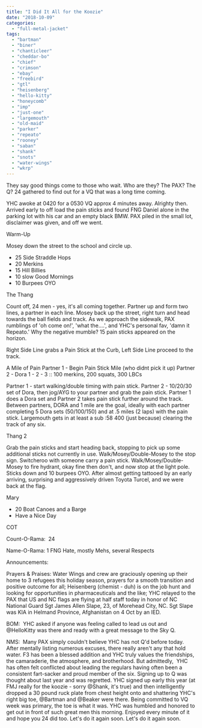```yaml
---
title: "I Did It All for the Koozie"
date: "2018-10-09"
categories: 
  - "full-metal-jacket"
tags: 
  - "bartman"
  - "biner"
  - "chanticleer"
  - "cheddar-bo"
  - "chief"
  - "crimson"
  - "ebay"
  - "freebird"
  - "gtl"
  - "heisenberg"
  - "hello-kitty"
  - "honeycomb"
  - "imp"
  - "just-one"
  - "largemouth"
  - "old-maid"
  - "parker"
  - "repeato"
  - "rooney"
  - "saban"
  - "shank"
  - "snots"
  - "water-wings"
  - "wkrp"
---
```


They say good things come to those who wait. Who are they? The PAX? The Q? 24 gathered to find out for a VQ that was a long time coming.

YHC awoke at 0420 for a 0530 VQ approx 4 minutes away. Alrighty then. Arrived early to off load the pain sticks and found FNG Daniel alone in the parking lot with his car and an empty black BMW. PAX piled in the small lot, disclaimer was given, and off we went.

Warm-Up

Mosey down the street to the school and circle up.

- 25 Side Straddle Hops
- 20 Merkins
- 15 Hill Billies
- 10 slow Good Mornings
- 10 Burpees OYO

The Thang

Count off, 24 men - yes, it's all coming together. Partner up and form two lines, a partner in each line. Mosey back up the street, right turn and head towards the ball fields and track. As we approach the sidewalk, PAX rumblings of 'oh come on!', 'what the....', and YHC's personal fav, 'damn it Repeato.' Why the negative mumble? 15 pain sticks appeared on the horizon.

Right Side Line grabs a Pain Stick at the Curb, Left Side Line proceed to the track.

A Mile of Pain Partner 1 - Begin Pain Stick Mile (who didnt pick it up) Partner 2 - Dora 1 - 2 - 3 :: 100 merkins, 200 squats, 300 LBCs

Partner 1 - start walking/double timing with pain stick. Partner 2 - 10/20/30 set of Dora, then jog/AYG to your partner and grab the pain stick. Partner 1 does a Dora set and Partner 2 takes pain stick further around the track. Between partners, DORA and 1 mile are the goal, ideally with each partner completing 5 Dora sets (50/100/150) and at .5 miles (2 laps) with the pain stick. Largemouth gets in at least a sub :58 400 (just because) clearing the track of any six.

Thang 2

Grab the pain sticks and start heading back, stopping to pick up some additional sticks not currently in use. Walk/Mosey/Double-Mosey to the stop sign. Switcheroo with someone carry a pain stick. Walk/Mosey/Double-Mosey to fire hydrant, okay fine then don't, and now stop at the light pole. Sticks down and 10 burpees OYO. After almost getting tattooed by an early arriving, surprising and aggressively driven Toyota Turcel, and we were back at the flag.

Mary

- 20 Boat Canoes and a Barge
- Have a Nice Day

COT

Count-O-Rama:  24

Name-O-Rama: 1 FNG Hate, mostly Mehs, several Respects

Announcements:

Prayers & Praises: Water Wings and crew are graciously opening up their home to 3 refugees this holiday season, prayers for a smooth transition and positive outcome for all; Heisenberg (chemist - duh) is on the job hunt and looking for opportunities in pharmaceuticals and the like; YHC relayed to the PAX that US and NC flags are flying at half staff today in honor of NC National Guard Sgt James Allen Slape, 23, of Morehead City, NC. Sgt Slape was KIA in Helmand Province, Afghanistan on 4 Oct by an IED.

BOM:  YHC asked if anyone was feeling called to lead us out and @HelloKitty was there and ready with a great message to the Sky Q.

NMS:  Many PAX simply couldn't believe YHC has not Q'd before today. After mentally listing numerous excuses, there really aren't any that hold water. F3 has been a blessed addition and YHC truly values the friendships, the camaraderie, the atmosphere, and brotherhood. But admittedly,  YHC has often felt conflicted about leading the regulars having often been a consistent fart-sacker and proud member of the six. Signing up to Q was thought about last year and was regretted. YHC signed up early this year (at FMJ really for the koozie - sorry @Shank, it's true) and then intelligently dropped a 30 pound ruck plate from chest height onto and shattering YHC's right big toe, @Bartman and @Beaker were there. Being committed to VQ week was primary, the toe is what it was. YHC was humbled and honored to get out in front of such great men this morning. Enjoyed every minute of it and hope you 24 did too. Let's do it again soon. Let's do it again soon.
